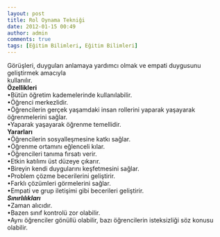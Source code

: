 ```yaml
---
layout: post
title: Rol Oynama Tekniği
date: 2012-01-15 00:49
author: admin
comments: true
tags: [Eğitim Bilimleri, Eğitim Bilimleri]
---
```

<div>
<div>Görüşleri, duyguları anlamaya yardımcı olmak ve empati duygusunu geliştirmek amacıyla</div>
<div>kullanılır.</div>
<div></div>
<div><strong>Özellikleri </strong></div>
<div>•Bütün öğretim kademelerinde kullanılabilir.</div>
<div>•Öğrenci merkezlidir.</div>
<div>•Öğrencilerin gerçek yaşamdaki insan rollerini yaparak yaşayarak öğrenmelerini sağlar.</div>
<div>•Yaparak yaşayarak öğrenme temellidir.</div>
<div></div>
<div><strong>Yararları </strong></div>
<div>•Öğrencilerin sosyalleşmesine katkı sağlar.</div>
<div>•Öğrenme ortamını eğlenceli kılar.</div>
<div>•Öğrencileri tanıma fırsatı verir.</div>
<div>•Etkin katılımı üst düzeye çıkarır.</div>
<div>•Bireyin kendi duygularını keşfetmesini sağlar.</div>
<div>•Problem çözme becerilerini geliştirir.</div>
<div>•Farklı çözümleri görmelerini sağlar.</div>
<div>•Empati ve grup iletişimi gibi becerileri geliştirir.</div>
<div></div>
<div>
<div>
<div><strong><em>Sınırlılıkları </em></strong></div>
<div></div>
<div>•Zaman alıcıdır.</div>
<div>•Bazen sınıf kontrolü zor olabilir.</div>
<div>•Aynı öğrenciler gönüllü olabilir, bazı öğrencilerin isteksizliği söz konusu olabilir.</div>
<div></div>
</div>
</div>
</div>
